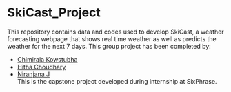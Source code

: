 # SkiCast_Project
This repository contains data and codes used to develop SkiCast, a weather forecasting webpage that shows real time weather as well as predicts the weather for the next 7 days.
This group project has been completed by:  
* [Chimirala Kowstubha](https://github.com/Kowstubha9)  
* [Hitha Choudhary](https://github.com/hithachoudhary)  
* [Niranjana J](https://github.com/niranjanaj628)  
This is the capstone project developed during internship at SixPhrase.
